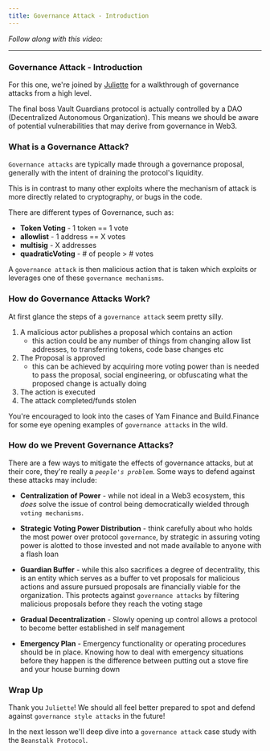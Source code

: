 ```yaml
---
title: Governance Attack - Introduction
---
```


_Follow along with this video:_

---

### Governance Attack - Introduction

For this one, we're joined by [Juliette](https://twitter.com/_juliettech) for a walkthrough of governance attacks from a high level.

The final boss Vault Guardians protocol is actually controlled by a DAO (Decentralized Autonomous Organization). This means we should be aware of potential vulnerabilities that may derive from governance in Web3.

### What is a Governance Attack?

`Governance attacks` are typically made through a governance proposal, generally with the intent of draining the protocol's liquidity.

This is in contrast to many other exploits where the mechanism of attack is more directly related to cryptography, or bugs in the code.

There are different types of Governance, such as:

- **Token Voting** - 1 token == 1 vote
- **allowlist** - 1 address == X votes
- **multisig** - X addresses
- **quadraticVoting** - # of people > # votes

A `governance attack` is then malicious action that is taken which exploits or leverages one of these `governance mechanisms`.

### How do Governance Attacks Work?

At first glance the steps of a `governance attack` seem pretty silly.

1. A malicious actor publishes a proposal which contains an action
   - this action could be any number of things from changing allow list addresses, to transferring tokens, code base changes etc
2. The Proposal is approved
   - this can be achieved by acquiring more voting power than is needed to pass the proposal, social engineering, or obfuscating what the proposed change is actually doing
3. The action is executed
4. The attack completed/funds stolen

You're encouraged to look into the cases of Yam Finance and Build.Finance for some eye opening examples of `governance attacks` in the wild.

### How do we Prevent Governance Attacks?

There are a few ways to mitigate the effects of governance attacks, but at their core, they're really a _`people's problem`_. Some ways to defend against these attacks may include:

- **Centralization of Power** - while not ideal in a Web3 ecosystem, this _does_ solve the issue of control being democratically wielded through `voting mechanisms`.

- **Strategic Voting Power Distribution** - think carefully about who holds the most power over protocol `governance`, by strategic in assuring voting power is alotted to those invested and not made available to anyone with a flash loan

- **Guardian Buffer** - while this also sacrifices a degree of decentrality, this is an entity which serves as a buffer to vet proposals for malicious actions and assure pursued proposals are financially viable for the organization. This protects against `governance attacks` by filtering malicious proposals before they reach the voting stage

- **Gradual Decentralization** - Slowly opening up control allows a protocol to become better established in self management

- **Emergency Plan** - Emergency functionality or operating procedures should be in place. Knowing how to deal with emergency situations before they happen is the difference between putting out a stove fire and your house burning down

### Wrap Up

Thank you `Juliette`! We should all feel better prepared to spot and defend against `governance style attacks` in the future!

In the next lesson we'll deep dive into a `governance attack` case study with the `Beanstalk Protocol`.

